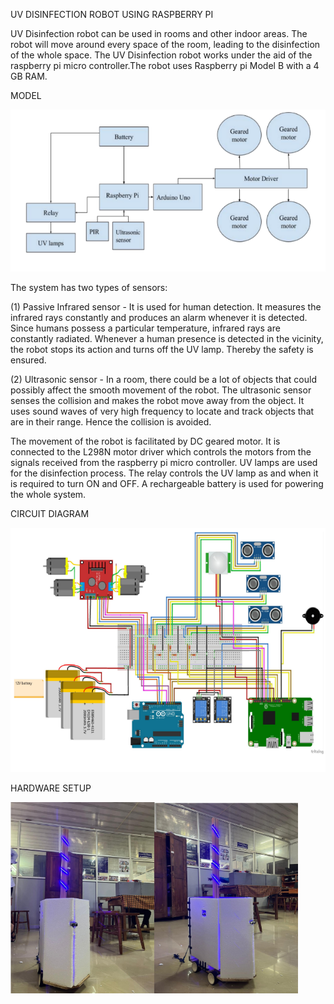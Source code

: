 UV DISINFECTION ROBOT USING RASPBERRY PI

UV Disinfection robot can be used in rooms and other indoor areas. The robot will move around every space of the room, leading to the disinfection of the whole space. The UV Disinfection robot works under the aid of the raspberry pi micro controller.The robot uses Raspberry pi Model B with a 4 GB RAM.

MODEL

![Model](Images/Model.png)

The system has two types of sensors:

(1) Passive Infrared sensor - It is used for human detection. It measures the infrared rays constantly and produces an alarm whenever it is detected. Since humans possess a particular temperature, infrared rays are constantly radiated. Whenever a human presence is detected in the vicinity, the robot stops its action and turns off the UV lamp. Thereby the safety is ensured.

(2) Ultrasonic sensor - In a room, there could be a lot of objects that could possibly affect the smooth movement of the robot. The ultrasonic sensor senses the collision and makes the robot move away from the object. It uses sound waves of very high frequency to locate and track objects that are in their range. Hence the collision is avoided.

The movement of the robot is facilitated by DC geared motor. It is connected to the L298N motor driver which controls the motors from the signals received from the raspberry pi micro controller. UV lamps are used for the disinfection process. The relay controls the UV lamp as and when it is required to turn ON and OFF. A rechargeable battery is used for powering the whole system.

CIRCUIT DIAGRAM

![Circuit](Images/Circuit.png)

HARDWARE SETUP

![hardware](Images/hardware.png)
